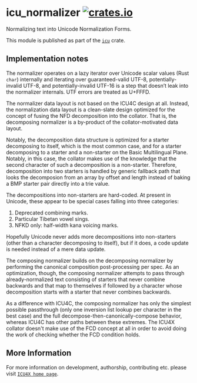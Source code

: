 # icu_normalizer [![crates.io](https://img.shields.io/crates/v/icu_normalizer)](https://crates.io/crates/icu_normalizer)

Normalizing text into Unicode Normalization Forms.

This module is published as part of the [`icu`](https://docs.rs/icu/latest/icu/) crate.

## Implementation notes

The normalizer operates on a lazy iterator over Unicode scalar values (Rust `char`) internally
and iterating over guaranteed-valid UTF-8, potentially-invalid UTF-8, and potentially-invalid
UTF-16 is a step that doesn’t leak into the normalizer internals. UTF errors are treated as
U+FFFD.

The normalizer data layout is not based on the ICU4C design at all. Instead, the normalization
data layout is a clean-slate design optimized for the concept of fusing the NFD decomposition
into the collator. That is, the decomposing normalizer is a by-product of the collator-motivated
data layout.

Notably, the decomposition data structure is optimized for a starter decomposing to itself,
which is the most common case, and for a starter decomposing to a starter and a non-starter
on the Basic Multilingual Plane. Notably, in this case, the collator makes use of the
knowledge that the second character of such a decomposition is a non-starter. Therefore,
decomposition into two starters is handled by generic fallback path that looks the
decomposion from an array by offset and length instead of baking a BMP starter pair directly
into a trie value.

The decompositions into non-starters are hard-coded. At present in Unicode, these appear
to be special cases falling into three categories:

1. Deprecated combining marks.
2. Particular Tibetan vowel sings.
3. NFKD only: half-width kana voicing marks.

Hopefully Unicode never adds more decompositions into non-starters (other than a character
decomposing to itself), but if it does, a code update is needed instead of a mere data update.

The composing normalizer builds on the decomposing normalizer by performing the canonical
composition post-processing per spec. As an optimization, though, the composing normalizer
attempts to pass through already-normalized text consisting of starters that never combine
backwards and that map to themselves if followed by a character whose decomposition starts
with a starter that never combines backwards.

As a difference with ICU4C, the composing normalizer has only the simplest possible
passthrough (only one inversion list lookup per character in the best case) and the full
decompose-then-canonically-compose behavior, whereas ICU4C has other paths between these
extremes. The ICU4X collator doesn't make use of the FCD concept at all in order to avoid
doing the work of checking whether the FCD condition holds.

## More Information

For more information on development, authorship, contributing etc. please visit [`ICU4X home page`](https://github.com/unicode-org/icu4x).
